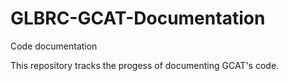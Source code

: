 GLBRC-GCAT-Documentation
========================

Code documentation

This repository tracks the progess of documenting GCAT's code. 
